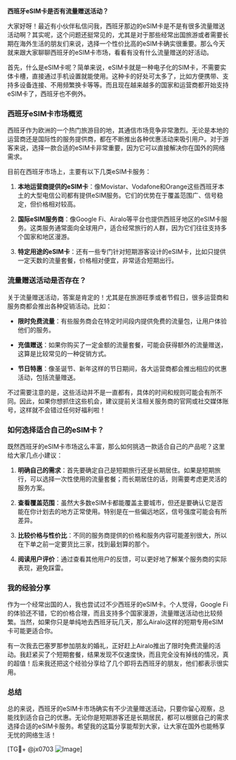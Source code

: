 **西班牙eSIM卡是否有流量赠送活动？**

大家好呀！最近有小伙伴私信问我，西班牙那边的eSIM卡是不是有很多流量赠送活动啊？其实呢，这个问题还挺常见的，尤其是对于那些经常出国旅游或者需要长期在海外生活的朋友们来说，选择一个性价比高的eSIM卡确实很重要。那么今天就来跟大家聊聊西班牙的eSIM卡市场，看看有没有什么流量赠送的好活动。

首先，什么是eSIM卡呢？简单来说，eSIM卡就是一种电子化的SIM卡，不需要实体卡槽，直接通过手机设置就能使用。这种卡的好处可太多了，比如方便携带、支持多设备连接、不用频繁换卡等等。而且现在越来越多的国家和运营商都开始支持eSIM卡了，西班牙也不例外。

### 西班牙eSIM卡市场概览

西班牙作为欧洲的一个热门旅游目的地，其通信市场竞争非常激烈。无论是本地的运营商还是国际性的服务提供商，都在不断推出各种优惠活动来吸引用户。对于游客来说，选择一款合适的eSIM卡非常重要，因为它可以直接解决你在国外的网络需求。

目前在西班牙市场上，主要有以下几类eSIM卡服务：

1. **本地运营商提供的eSIM卡**：像Movistar、Vodafone和Orange这些西班牙本土的大型电信公司都有提供eSIM服务。它们的优势在于覆盖范围广、信号稳定，但价格相对较高。
   
2. **国际eSIM服务商**：像Google Fi、Airalo等平台也提供西班牙地区的eSIM卡服务。这类服务通常面向全球用户，适合经常旅行的人群，因为它们往往支持多个国家和地区漫游。

3. **特定用途的eSIM卡**：还有一些专门针对短期游客设计的eSIM卡，比如只提供一定天数的流量套餐，价格相对便宜，非常适合短期出行。

### 流量赠送活动是否存在？

关于流量赠送活动，答案是肯定的！尤其是在旅游旺季或者节假日，很多运营商和服务商都会推出各种促销活动。比如：

- **限时免费流量**：有些服务商会在特定时间段内提供免费的流量包，让用户体验他们的服务。
  
- **充值赠送**：如果你购买了一定金额的流量套餐，可能会获得额外的流量赠送，这算是比较常见的一种促销方式。

- **节日特惠**：像圣诞节、新年这样的节日期间，各大运营商都会推出相应的优惠活动，包括流量赠送。

不过需要注意的是，这些活动并不是一直都有，具体的时间和规则可能会有所不同。因此，如果你想抓住这些机会，建议提前关注相关服务商的官网或社交媒体账号，这样就不会错过任何好福利啦！

### 如何选择适合自己的eSIM卡？

既然西班牙的eSIM卡市场这么丰富，那么如何挑选一款适合自己的产品呢？这里给大家几点小建议：

1. **明确自己的需求**：首先要确定自己是短期旅行还是长期居住。如果是短期旅行，可以选择一次性使用的流量套餐；而长期居住的话，则需要考虑更灵活的服务方案。

2. **查看覆盖范围**：虽然大多数eSIM卡都能覆盖主要城市，但还是要确认它是否能在你计划去的地方正常使用。特别是在一些偏远地区，信号强度可能会有所差异。

3. **比较价格与性价比**：不同的服务商提供的价格和服务内容可能差别很大，所以在下单之前一定要货比三家，找到最划算的那个。

4. **阅读用户评价**：通过查看其他用户的反馈，可以更好地了解某个服务商的实际表现，避免踩雷。

### 我的经验分享

作为一个经常出国的人，我也尝试过不少西班牙的eSIM卡。个人觉得，Google Fi的体验还不错，它的价格合理，而且支持多个国家漫游，流量赠送活动也比较频繁。当然，如果你只是单纯地去西班牙玩几天，那么Airalo这样的短期专用eSIM卡可能更适合你。

有一次我去巴塞罗那参加朋友的婚礼，正好赶上Airalo推出了限时免费流量的活动。我赶紧买了个短期套餐，结果发现不仅速度快，而且完全没有掉线的情况，真的超值！后来我还把这个经验分享给了几个即将去西班牙的朋友，他们都表示很实用。

### 总结

总的来说，西班牙的eSIM卡市场确实有不少流量赠送活动，只要你留心观察，总能找到适合自己的优惠。无论你是短期游客还是长期居民，都可以根据自己的需求选择合适的eSIM卡服务。希望我的这篇分享能帮到大家，让大家在国外也能畅享无忧的网络生活！

[TG💪+ @jx0703 ![Image](https://github.com/user-attachments/assets/dbca1d08-cadb-493c-b0ec-ad6f7a83f270)]